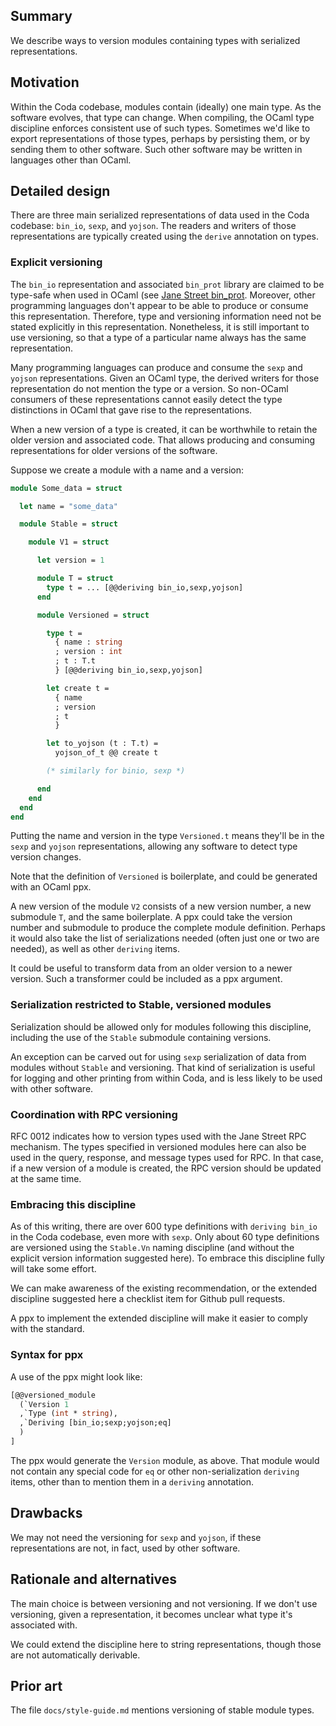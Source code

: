 ## Summary

We describe ways to version modules containing types with serialized
representations.

## Motivation

Within the Coda codebase, modules contain (ideally) one main type. As
the software evolves, that type can change.  When compiling, the OCaml
type discipline enforces consistent use of such types. Sometimes we'd
like to export representations of those types, perhaps by persisting
them, or by sending them to other software. Such other software
may be written in languages other than OCaml.

## Detailed design

There are three main serialized representations of data used in the
Coda codebase: `bin_io`, `sexp`, and `yojson`. The readers and writers
of those representations are typically created using the `derive`
annotation on types.

### Explicit versioning

The `bin_io` representation and associated `bin_prot` library are
claimed to be type-safe when used in OCaml (see 
[Jane Street bin\_prot](https://github.com/janestreet/bin_prot/).
Moreover, other programming languages don't appear to be able to
produce or consume this representation. Therefore, type and versioning
information need not be stated explicitly in this
representation. Nonetheless, it is still important to use versioning,
so that a type of a particular name always has the same
representation.

Many programming languages can produce and consume the `sexp` and
`yojson` representations. Given an OCaml type, the derived
writers for those representation do not mention the type or
a version. So non-OCaml consumers of these representations
cannot easily detect the type distinctions in OCaml that gave
rise to the representations.

When a new version of a type is created, it can be worthwhile
to retain the older version and associated code. That allows
producing and consuming representations for older versions of the software.

Suppose we create a module with a name and a version:

```ocaml
module Some_data = struct

  let name = "some_data"

  module Stable = struct

    module V1 = struct

      let version = 1

      module T = struct
        type t = ... [@@deriving bin_io,sexp,yojson]
      end

      module Versioned = struct

        type t =
          { name : string
          ; version : int
          ; t : T.t
          } [@@deriving bin_io,sexp,yojson]

        let create t =
          { name
          ; version
          ; t
          }

        let to_yojson (t : T.t) =
          yojson_of_t @@ create t

        (* similarly for binio, sexp *)

      end
    end
  end
end
```

Putting the name and version in the type `Versioned.t` means they'll be
in the `sexp` and `yojson` representations, allowing any software to
detect type version changes.

Note that the definition of `Versioned` is boilerplate, and could be
generated with an OCaml ppx.

A new version of the module `V2` consists of a new version number,
a new submodule `T`, and the same boilerplate. A ppx could
take the version number and submodule to produce the complete
module definition. Perhaps it would also take the list of
serializations needed (often just one or two are needed), as
well as other `deriving` items.

It could be useful to transform data from an older version to a newer
version. Such a transformer could be included as a ppx argument.

### Serialization restricted to Stable, versioned modules

Serialization should be allowed only for modules following
this discipline, including the use of the `Stable` submodule
containing versions.

An exception can be carved out for using `sexp` serialization of data
from modules without `Stable` and versioning. That kind of
serialization is useful for logging and other printing from within
Coda, and is less likely to be used with other software.

### Coordination with RPC versioning

RFC 0012 indicates how to version types used with the Jane Street
RPC mechanism. The types specified in versioned modules here can
also be used in the query, response, and message types used for
RPC. In that case, if a new version of a module is created, the
RPC version should be updated at the same time.

### Embracing this discipline

As of this writing, there are over 600 type definitions with `deriving
bin_io` in the Coda codebase, even more with `sexp`. Only about 60
type definitions are versioned using the `Stable.Vn` naming discipline
(and without the explicit version information suggested here). To
embrace this discipline fully will take some effort.

We can make awareness of the existing recommendation, or the extended
discipline suggested here a checklist item for Github pull requests.

A ppx to implement the extended discipline will make it easier to comply
with the standard.

### Syntax for ppx

A use of the ppx might look like:

```ocaml
[@@versioned_module
  (`Version 1
  ,`Type (int * string),
  ,`Deriving [bin_io;sexp;yojson;eq]
  )
]
```
The ppx would generate the `Version` module, as above. That module would not
contain any special code for `eq` or other non-serialization `deriving` items,
other than to mention them in a `deriving` annotation.

## Drawbacks

We may not need the versioning for `sexp` and `yojson`, if these representations
are not, in fact, used by other software.

## Rationale and alternatives

The main choice is between versioning and not versioning. If we don't
use versioning, given a representation, it becomes unclear what type
it's associated with.

We could extend the discipline here to string representations, though
those are not automatically derivable.

## Prior art

The file `docs/style-guide.md` mentions versioning of stable module types.
